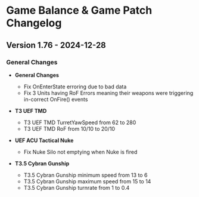 # Game Balance & Game Patch Changelog

## Version 1.76 - 2024-12-28
### General Changes

- **General Changes**
    - Fix OnEnterState erroring due to bad data
    - Fix 3 Units having RoF Errors meaning their weapons were triggering in-correct OnFire() events

- **T3 UEF TMD**
    - T3 UEF TMD TurretYawSpeed from 62 to 280
    - T3 UEF TMD RoF from 10/10 to 20/10

- **UEF ACU Tactical Nuke**
    - Fix Nuke Silo not emptying when Nuke is fired

- **T3.5 Cybran Gunship**
    - T3.5 Cybran Gunship minimum speed from 13 to 6
    - T3.5 Cybran Gunship maximum speed from 15 to 14
    - T3.5 Cybran Gunship turnrate from 1 to 0.4